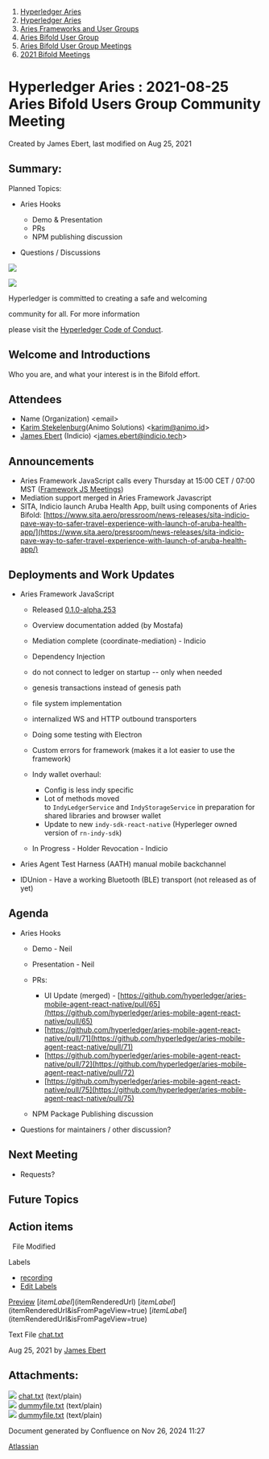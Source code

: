 1. [Hyperledger Aries](index.html)
2. [Hyperledger Aries](Hyperledger-Aries_18481154.html)
3. [Aries Frameworks and User Groups](Aries-Frameworks-and-User-Groups_18481290.html)
4. [Aries Bifold User Group](Aries-Bifold-User-Group_18490719.html)
5. [Aries Bifold User Group Meetings](Aries-Bifold-User-Group-Meetings_18490725.html)
6. [2021 Bifold Meetings](2021-Bifold-Meetings_18514782.html)

# Hyperledger Aries : 2021-08-25 Aries Bifold Users Group Community Meeting

Created by James Ebert, last modified on Aug 25, 2021

## Summary:

Planned Topics:

- Aries Hooks
  
  - Demo &amp; Presentation
  - PRs
  - NPM publishing discussion
- Questions / Discussions

![](https://wiki.hyperledger.org/download/attachments/29034696/Antitrustnotice.png?version=1&modificationDate=1581695654000&api=v2)

![](https://wiki.hyperledger.org/download/attachments/2392771/welcome.png?version=2&modificationDate=1572450107000&api=v2)

Hyperledger is committed to creating a safe and welcoming

community for all. For more information

please visit the [Hyperledger Code of Conduct](https://lf-hyperledger.atlassian.net/wiki/display/HYP/Hyperledger+Code+of+Conduct).

## Welcome and Introductions

Who you are, and what your interest is in the Bifold effort.

## Attendees

- Name (Organization) &lt;email&gt;
- [Karim Stekelenburg](https://lf-hyperledger.atlassian.net/wiki/people/712020:c1a35915-1263-4367-b8e3-59469f567436?ref=confluence)(Animo Solutions) &lt;karim@animo.id&gt;
- [James Ebert](https://lf-hyperledger.atlassian.net/wiki/people/557058:1b65ef69-a9c7-4f13-8ac7-eca3c34f5f97?ref=confluence) (Indicio) &lt;james.ebert@indicio.tech&gt;

## Announcements

- Aries Framework JavaScript calls every Thursday at 15:00 CET / 07:00 MST ([Framework JS Meetings](Framework-JS-Meetings_18482467.html))
- Mediation support merged in Aries Framework Javascript
- SITA, Indicio launch Aruba Health App, built using components of Aries Bifold: [https://www.sita.aero/pressroom/news-releases/sita-indicio-pave-way-to-safer-travel-experience-with-launch-of-aruba-health-app/](https://www.sita.aero/pressroom/news-releases/sita-indicio-pave-way-to-safer-travel-experience-with-launch-of-aruba-health-app/)

## Deployments and Work Updates

- Aries Framework JavaScript
  
  - Released [0.1.0-alpha.253](https://www.npmjs.com/package/@aries-framework/core)
  - Overview documentation added (by Mostafa)
  - Mediation complete (coordinate-mediation) - Indicio
  - Dependency Injection
  - do not connect to ledger on startup -- only when needed
  - genesis transactions instead of genesis path
  - file system implementation
  - internalized WS and HTTP outbound transporters
  - Doing some testing with Electron
  - Custom errors for framework (makes it a lot easier to use the framework)
  - Indy wallet overhaul:
    
    - Config is less indy specific
    - Lot of methods moved to `IndyLedgerService` and `IndyStorageService` in preparation for shared libraries and browser wallet
    - Update to new `indy-sdk-react-native` (Hyperleger owned version of `rn-indy-sdk`)
  - In Progress - Holder Revocation - Indicio
- Aries Agent Test Harness (AATH) manual mobile backchannel
- IDUnion - Have a working Bluetooth (BLE) transport (not released as of yet)

## Agenda

- Aries Hooks
  
  - Demo - Neil
  - Presentation - Neil
  - PRs:
    
    - UI Update (merged) - [https://github.com/hyperledger/aries-mobile-agent-react-native/pull/65](https://github.com/hyperledger/aries-mobile-agent-react-native/pull/65)
    - [https://github.com/hyperledger/aries-mobile-agent-react-native/pull/71](https://github.com/hyperledger/aries-mobile-agent-react-native/pull/71)
    - [https://github.com/hyperledger/aries-mobile-agent-react-native/pull/72](https://github.com/hyperledger/aries-mobile-agent-react-native/pull/72)
    - [https://github.com/hyperledger/aries-mobile-agent-react-native/pull/75](https://github.com/hyperledger/aries-mobile-agent-react-native/pull/75)
  - NPM Package Publishing discussion
- Questions for maintainers / other discussion?

## Next Meeting

- Requests?

## Future Topics

## Action items

  File Modified

Labels

- [recording](/wiki/label/ARIES/recording)
- [Edit Labels](# "Edit Labels")

[Preview]() [$itemLabel]($itemRenderedUrl) [$itemLabel]($itemRenderedUrl&isFromPageView=true) [$itemLabel]($itemRenderedUrl&isFromPageView=true)

Text File [chat.txt](attachments/18493711/18515482.txt "Download")

Aug 25, 2021 by [James Ebert](/wiki/people/557058:1b65ef69-a9c7-4f13-8ac7-eca3c34f5f97)

## Attachments:

![](images/icons/bullet_blue.gif) [chat.txt](attachments/18493711/18515482.txt) (text/plain)  
![](images/icons/bullet_blue.gif) [dummyfile.txt](attachments/18493711/18515480.txt) (text/plain)  
![](images/icons/bullet_blue.gif) [dummyfile.txt](attachments/18493711/18515481.txt) (text/plain)

Document generated by Confluence on Nov 26, 2024 11:27

[Atlassian](http://www.atlassian.com/)
